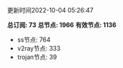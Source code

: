 更新时间2022-10-04 05:26:47

**总订阅: 73**
**总节点: 1966**
**有效节点: 1136**
- ss节点: 764
- v2ray节点: 333
- trojan节点: 39
